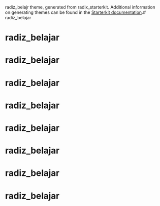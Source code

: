 radiz_belajr theme, generated from radix_starterkit. Additional information on generating themes can be found in the [Starterkit documentation](https://www.drupal.org/docs/core-modules-and-themes/core-themes/starterkit-theme).# radiz_belajar
# radiz_belajar
# radiz_belajar
# radiz_belajar
# radiz_belajar
# radiz_belajar
# radiz_belajar
# radiz_belajar
# radiz_belajar

